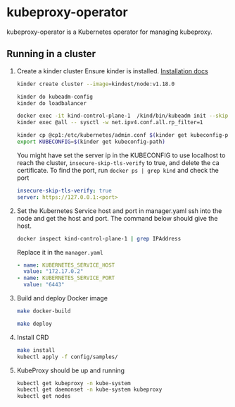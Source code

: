 # kubeproxy-operator

kubeproxy-operator is a Kubernetes operator for managing kubeproxy.

## Running in a cluster

1. Create a kinder cluster
   Ensure kinder is installed. [Installation docs](https://github.com/kubernetes/kubeadm/blob/master/kinder/README.md)

   ```bash
   kinder create cluster --image=kindest/node:v1.18.0

   kinder do kubeadm-config
   kinder do loadbalancer

   docker exec -it kind-control-plane-1  /kind/bin/kubeadm init --skip-phases="addon/kube-proxy"  --ignore-preflight-errors="FileContent--proc-sys-net-bridge-bridge-nf-call-iptables,Swap,SystemVerification" --config /kind/kubeadm.conf
   kinder exec @all -- sysctl -w net.ipv4.conf.all.rp_filter=1

   kinder cp @cp1:/etc/kubernetes/admin.conf $(kinder get kubeconfig-path)
   export KUBECONFIG=$(kinder get kubeconfig-path)
   ```

   You might have set the server ip in the KUBECONFIG to use localhost to reach the cluster, `insecure-skip-tls-verify` to true, and delete the ca certificate. To find the port, run `docker ps | grep kind` and check the port

   ```yaml
   insecure-skip-tls-verify: true
   server: https://127.0.0.1:<port>
   ```

2. Set the Kubernetes Service host and port in manager.yaml ssh into the node and get the host and port. The command below should give the host.

   ```bash
   docker inspect kind-control-plane-1 | grep IPAddress
   ```

   Replace it in the `manager.yaml`

   ```yaml
   - name: KUBERNETES_SERVICE_HOST
     value: "172.17.0.2"
   - name: KUBERNETES_SERVICE_PORT
     value: "6443"
   ```


3. Build and deploy Docker image

   ```bash
   make docker-build

   make deploy
   ```

4. Install CRD

   ```bash
   make install
   kubectl apply -f config/samples/
   ```

5. KubeProxy should be up and running

   ```bash
   kubectl get kubeproxy -n kube-system
   kubectl get daemonset -n kube-system kubeproxy
   kubectl get nodes
   ```
